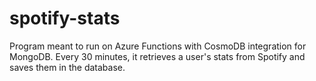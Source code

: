 # spotify-stats

Program meant to run on Azure Functions with CosmoDB integration for MongoDB.
Every 30 minutes, it retrieves a user's stats from Spotify and saves them in the database.
